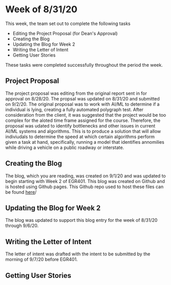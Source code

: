 # Week of 8/31/20

This week, the team set out to complete the following tasks
- Editing the Project Proposal (for Dean's Approval)
- Creating the Blog
- Updating the Blog for Week 2
- Writing the Letter of Intent
- Getting User Stories

These tasks were completed successfully throughout the period the week.

## Project Proposal
The project proposal was editing from the original report sent in for approval on 8/28/20. The propsal was updated on 8/31/20 and submitted on 9/2/20. The original proposal was to work with AI/ML to determine if a individual is lying, creating a fully automated polygraph test. After consideration from the client, it was suggested that the project would be too complex for the aloted time frame assigned for the course. Therefore, the proposal was udated to identify bottlenecks and other issues in current AI/ML systems and algorithms. This is to produce a solution that will allow indiviudals to determine the speed at which certain algorithms perform given a task at hand, specifically, running a model that identifies annomilies while driving a vehicle on a public roadway or interstate.

## Creating the Blog
The blog, which you are reading, was created on 9/1/20 and was updated to begin starting with Week 2 of EGR401. This blog was created on Github and is hosted using Github pages. This Github repo used to host these files can be found [here](https://github.com/SoundBytes-CBU/blog)/

## Updating the Blog for Week 2
The blog was updated to support this blog entry for the week of 8/31/20 through 9/6/20.

## Writing the Letter of Intent
The letter of intent was drafted with the intent to be submitted by the morning of 9/7/20 before EGR401. 

## Getting User Stories
